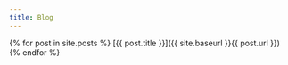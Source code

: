 ```yaml
---
title: Blog
---
```


{% for post in site.posts %}
[{{ post.title }}]({{ site.baseurl }}{{ post.url }})
{% endfor %}
